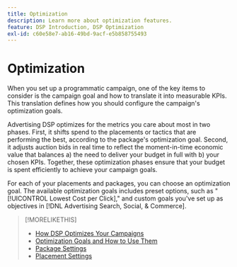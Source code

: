 ```yaml
---
title: Optimization
description: Learn more about optimization features.
feature: DSP Introduction, DSP Optimization
exl-id: c60e58e7-ab16-49bd-9acf-e5b858755493
---
```

# Optimization

When you set up a programmatic campaign, one of the key items to consider is the campaign goal and how to translate it into measurable KPIs. This translation defines how you should configure the campaign's optimization goals.

Advertising DSP optimizes for the metrics you care about most in two phases. First, it shifts spend to the placements or tactics that are performing the best, according to the package's optimization goal. Second, it adjusts auction bids in real time to reflect the moment-in-time economic value that balances a) the need to deliver your budget in full with b) your chosen KPIs. Together, these optimization phases ensure that your budget is spent efficiently to achieve your campaign goals.

For each of your placements and packages, you can choose an optimization goal. The available optimization goals includes preset options, such as "[!UICONTROL Lowest Cost per Click]," and custom goals you've set up as objectives in [!DNL Advertising Search, Social, & Commerce].

>[!MORELIKETHIS]
>
> * [How DSP Optimizes Your Campaigns](/help/dsp/optimization/optimization-how-dsp-optimizes-campaigns.md)
>* [Optimization Goals and How to Use Them](/help/dsp/optimization/optimization-goals.md)
>* [Package Settings](/help/dsp/campaign-management/packages/package-settings.md)
>* [Placement Settings](/help/dsp/campaign-management/placements/placement-settings.md)
